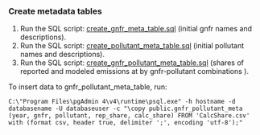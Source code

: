 ### Create metadata tables

1. Run the SQL script: [create_gnfr_meta_table.sql](./create_gnfr_meta_table.sql) (initial gnfr names and descriptions).
2. Run the SQL script: [create_pollutant_meta_table.sql](./create_pollutant_meta_table.sql) (initial pollutant names and descriptions).
3. Run the SQL script: [create_gnfr_pollutant_meta_table.sql](./create_gnfr_pollutant_meta_table.sql) (shares of reported and modeled emissions at by gnfr-pollutant combinations ).

To insert data to gnfr_pollutant_meta_table, run:

```
C:\"Program Files\pgAdmin 4\v4\runtime\psql.exe" -h hostname -d databasename -U databaseuser -c "\copy public.gnfr_pollutant_meta (year, gnfr, pollutant, rep_share, calc_share) FROM 'CalcShare.csv' with (format csv, header true, delimiter ';', encoding 'utf-8');"
```
